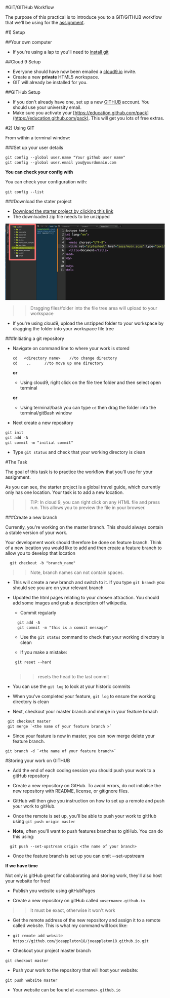 #GIT/GITHub Workflow

The purpose of this practical is to introduce you to a GIT/GITHUB workflow that we'll be using for the [assignment](http://learn.solent.ac.uk/pluginfile.php/894918/mod_resource/content/2/CDA401_Client_Side_Scripting_Assessment_1_.pdf). 


#1) Setup


##Your own computer 

- If you're using a lap to you'll need to [install git](https://sirus21.gitbooks.io/cda401/content/sessions/session5/how_to_install_git.html) 


##Cloud 9 Setup
 - Everyone should have now been emailed a [cloud9.io](https://c9.io/) invite. 
 - Create a new **private** HTML5 workspace. 
 - GIT will already be installed for you.

 
##GITHub Setup 

- If you don't already have one, set up a new [GITHUB](http://www.github.com) account. You should use your university email.
- Make sure you activate your [https://education.github.com/pack](https://education.github.com/pack). This will get you lots of free extras.


#2) Using GIT 


From within a terminal window:


###Set up your user details 

```
git config --global user.name "Your github user name"
git config --global user.email you@yourdomain.com
```

**You can check your config with**

You can check your configuration with:

``git config --list``




###Download the stater project

- [Download the starter project by clicking this link](https://github.com/joeappleton18/git_tut/archive/master.zip) 
- The downloaded zip file needs to be unzipped


![](assets/file_tree.png)
>> Dragging files/folder into the file tree area will upload to your workspace 
 

- If you're using cloud9, upload the unzipped folder to your workspace by dragging the folder into your workspace file tree

###Initiating a git repository 

- Navigate on command line to where your work is stored
	
	```
	cd   <directory name>    //to change directory 
	cd    ..      //to move up one directory 
	
	```  
   	**or**
   	
   	- Using cloud9, right click on the file tree folder and then select open terminal

   	**or**
   			
   - Using terminal/bash you can type `cd` then drag the folder into the terminal/gitBash window
   
   
- Next create a new repository  

```
git init 
git add -A
git commit -m "initial commit"
```  
 
 - Type `git status` and check that your working directory is clean 
   
 
#The Task 

The goal of this task is to practice the workflow that you'll use for your assignment. 

As you can see, the starter project is a global travel guide, which currently only has one location. Your task is to add a new location.


   
>> TIP: In cloud 9, you can right click on any HTML file and press run. This allows you to preview the file in your browser. 
  

###Create a new branch 

Currently, you're working on the master branch. This should always contain a stable version of your work.  

Your development work should therefore be done on feature branch. Think of a new location you would like to add and then create a feature branch to allow you to develop that location


 ```
   git checkout -b "branch_name"
 
 ```
 >> Note, branch names can not contain spaces.
 

 - This will create a new branch and switch to it. If you type  `git branch` you should see you are on your relevant branch 

 
 - Updated the html pages relating to your chosen attraction.  You should add some images and grab a description off wikipedia. 
 
 	- Commit regularly 
 	
 	```
 	  git add -A
 	  git commit -m "this is a commit message"
 	```
 	
 	- Use the `git status` command to check that your working directory is clean 

   - If you make a mistake:
	
   ```
    git reset --hard
   		
   ```
   >> resets the head to the last commit 
   
- You can use the `git log` to look at your historic commits

- When you've completed your feature, `git log` to ensure the working directory is clean 
- Next, checkout your master branch and merge in your feature brnach 

```
 git checkout master 
 git merge `<the name of your feature branch >`
```

- Since your feature is now in master, you can now merge delete your feature branch. 

```
git branch -d `<the name of your feature branch>` 
```

#Storing your work on GITHUB 

- Add the end of each coding session you should push your work to a gitHub repository 

- Create a new repository on GitHub. To avoid errors, do not initialise the new repository with README, license, or gitignore files. 
  
- GitHub will then give you instruction on how to set up a remote and push your work to gitHub.   
  
  
 - Once the remote is set up, you'll be able to push your work to gitHub using `git push origin master`   
   
 
 
 - **Note,**  often you'll want to push features branches to gitHub. You can do this using:
 
 ```
   git push --set-upstream origin <the name of your branch>	
```

- Once the feature branch is set up you can omit --set-upstream




**If we have time**

Not only is gitHub great for collaborating and storing work, they'll also host your website for free!

- Publish you website using gitHubPages 

- Create a new repository on gitHub called `<username>.github.io`
>> It must be exact, otherwise it won't work 

- Get the remote address of the new repository and assign it to a remote called website. This is what my command will look like:

-  `git remote add website  https://github.com/joeappleton18/joeappleton18.github.io.git`  


- Checkout your project master branch 

`git checkout master`


- Push your work to the repository that will host your website:

`git push website master`


- Your website can be found at `<username>.github.io`



